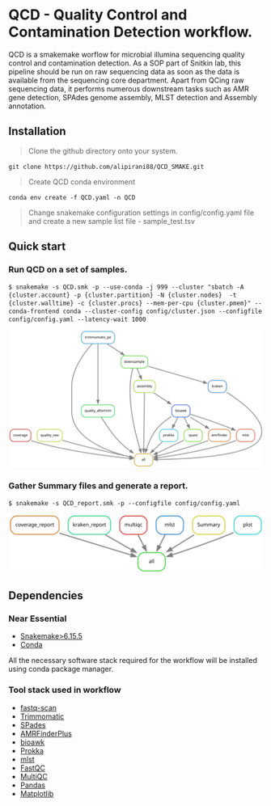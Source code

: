 # QCD - Quality Control and Contamination Detection workflow.

QCD is a smakemake worflow for microbial illumina sequencing quality control and contamination detection. As a SOP part of Snitkin lab, this pipeline should be run on raw sequencing data as soon as the data is available from the sequencing core department. Apart from QCing raw sequencing data, it performs numerous downstream tasks such as AMR gene detection, SPAdes genome assembly, MLST detection and Assembly annotation. 

## Installation

> Clone the github directory onto your system.

```
git clone https://github.com/alipirani88/QCD_SMAKE.git

```
> Create QCD conda environment

```
conda env create -f QCD.yaml -n QCD
```

> Change snakemake configuration settings in config/config.yaml file and create a new sample list file - sample_test.tsv


## Quick start

### Run QCD on a set of samples.

```
$ snakemake -s QCD.smk -p --use-conda -j 999 --cluster "sbatch -A {cluster.account} -p {cluster.partition} -N {cluster.nodes}  -t {cluster.walltime} -c {cluster.procs} --mem-per-cpu {cluster.pmem}" --conda-frontend conda --cluster-config config/cluster.json --configfile config/config.yaml --latency-wait 1000
```

![Alt text](./QCD_dag.svg)

### Gather Summary files and generate a report. 
```
$ snakemake -s QCD_report.smk -p --configfile config/config.yaml
```
![Alt text](./QCD_report_dag.svg)

## Dependencies

### Near Essential
* [Snakemake>6.15.5](https://snakemake.readthedocs.io/en/stable/#)
* [Conda](https://docs.conda.io/en/latest/)

All the necessary software stack required for the workflow will be installed using conda package manager.

### Tool stack used in workflow

* [fastq-scan](https://github.com/rpetit3/fastq-scan)
* [Trimmomatic](http://www.usadellab.org/cms/?page=trimmomatic)
* [SPades](https://github.com/ablab/spades)
* [AMRFinderPlus](https://github.com/ncbi/amr)
* [bioawk](https://github.com/lh3/bioawk)
* [Prokka](https://github.com/tseemann/prokka)
* [mlst](https://github.com/tseemann/mlst)
* [FastQC](https://www.bioinformatics.babraham.ac.uk/projects/fastqc/)
* [MultiQC](https://multiqc.info/)
* [Pandas](https://pandas.pydata.org/)
* [Matplotlib](https://matplotlib.org/)
